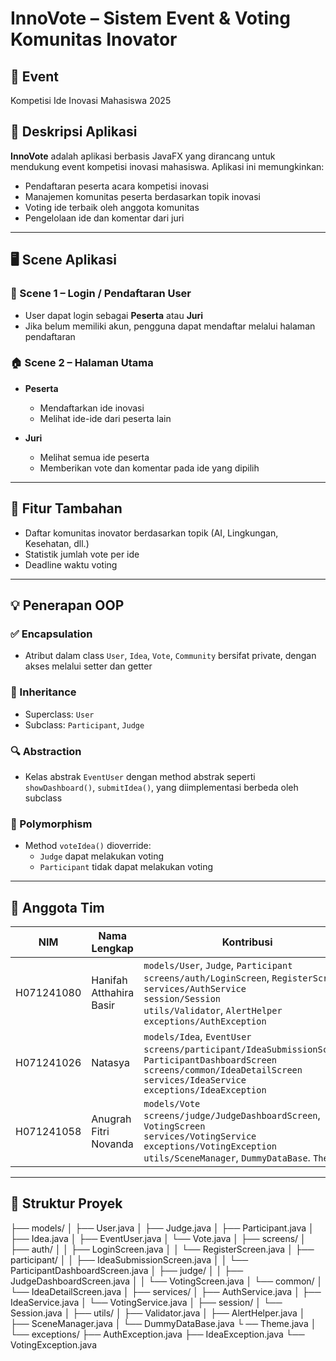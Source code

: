 # InnoVote – Sistem Event & Voting Komunitas Inovator

## 📅 Event
Kompetisi Ide Inovasi Mahasiswa 2025

## 🧠 Deskripsi Aplikasi
**InnoVote** adalah aplikasi berbasis JavaFX yang dirancang untuk mendukung event kompetisi inovasi mahasiswa. Aplikasi ini memungkinkan:

- Pendaftaran peserta acara kompetisi inovasi
- Manajemen komunitas peserta berdasarkan topik inovasi
- Voting ide terbaik oleh anggota komunitas
- Pengelolaan ide dan komentar dari juri

---

## 🖥️ Scene Aplikasi

### 🔐 Scene 1 – Login / Pendaftaran User
- User dapat login sebagai **Peserta** atau **Juri**
- Jika belum memiliki akun, pengguna dapat mendaftar melalui halaman pendaftaran

### 🏠 Scene 2 – Halaman Utama
- **Peserta**
  - Mendaftarkan ide inovasi
  - Melihat ide-ide dari peserta lain

- **Juri**
  - Melihat semua ide peserta
  - Memberikan vote dan komentar pada ide yang dipilih

---

## 🌟 Fitur Tambahan
- Daftar komunitas inovator berdasarkan topik (AI, Lingkungan, Kesehatan, dll.)
- Statistik jumlah vote per ide
- Deadline waktu voting

---

## 💡 Penerapan OOP

### ✅ Encapsulation
- Atribut dalam class `User`, `Idea`, `Vote`, `Community` bersifat private, dengan akses melalui setter dan getter

### 🧬 Inheritance
- Superclass: `User`
- Subclass: `Participant`, `Judge`

### 🔍 Abstraction
- Kelas abstrak `EventUser` dengan method abstrak seperti `showDashboard()`, `submitIdea()`, yang diimplementasi berbeda oleh subclass

### 🔁 Polymorphism
- Method `voteIdea()` dioverride:
  - `Judge` dapat melakukan voting
  - `Participant` tidak dapat melakukan voting

---

## 👥 Anggota Tim

| NIM         | Nama Lengkap                | Kontribusi                                                                 |
|-------------|-----------------------------|----------------------------------------------------------------------------|
| H071241080  | Hanifah Atthahira Basir     | `models/User`, `Judge`, `Participant`<br>`screens/auth/LoginScreen`, `RegisterScreen`<br>`services/AuthService`<br>`session/Session`<br>`utils/Validator`, `AlertHelper`<br>`exceptions/AuthException` |
| H071241026  | Natasya                     | `models/Idea`, `EventUser`<br>`screens/participant/IdeaSubmissionScreen`, `ParticipantDashboardScreen`<br>`screens/common/IdeaDetailScreen`<br>`services/IdeaService`<br>`exceptions/IdeaException` |
| H071241058  | Anugrah Fitri Novanda       | `models/Vote`<br>`screens/judge/JudgeDashboardScreen`, `VotingScreen`<br>`services/VotingService`<br>`exceptions/VotingException`<br>`utils/SceneManager`, `DummyDataBase`.  `Theme` |

---

## 📁 Struktur Proyek
├── models/
│ ├── User.java
│ ├── Judge.java
│ ├── Participant.java
│ ├── Idea.java
│ ├── EventUser.java
│ └── Vote.java
│
├── screens/
│ ├── auth/
│ │ ├── LoginScreen.java
│ │ └── RegisterScreen.java
│ ├── participant/
│ │ ├── IdeaSubmissionScreen.java
│ │ └── ParticipantDashboardScreen.java
│ ├── judge/
│ │ ├── JudgeDashboardScreen.java
│ │ └── VotingScreen.java
│ └── common/
│ └── IdeaDetailScreen.java
│
├── services/
│ ├── AuthService.java
│ ├── IdeaService.java
│ └── VotingService.java
│
├── session/
│ └── Session.java
│
├── utils/
│ ├── Validator.java
│ ├── AlertHelper.java
│ ├── SceneManager.java
│ └── DummyDataBase.java
└ ── Theme.java
│
└── exceptions/
├── AuthException.java
├── IdeaException.java
└── VotingException.java
